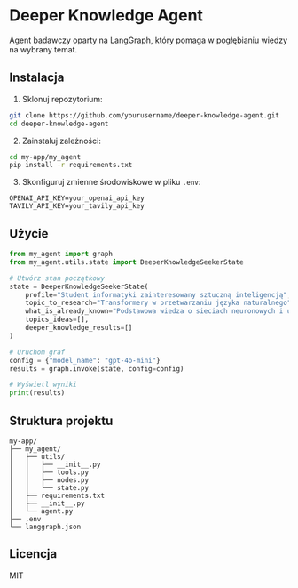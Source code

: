 # Deeper Knowledge Agent

Agent badawczy oparty na LangGraph, który pomaga w pogłębianiu wiedzy na wybrany temat.

## Instalacja

1. Sklonuj repozytorium:
```bash
git clone https://github.com/yourusername/deeper-knowledge-agent.git
cd deeper-knowledge-agent
```

2. Zainstaluj zależności:
```bash
cd my-app/my_agent
pip install -r requirements.txt
```

3. Skonfiguruj zmienne środowiskowe w pliku `.env`:
```
OPENAI_API_KEY=your_openai_api_key
TAVILY_API_KEY=your_tavily_api_key
```

## Użycie

```python
from my_agent import graph
from my_agent.utils.state import DeeperKnowledgeSeekerState

# Utwórz stan początkowy
state = DeeperKnowledgeSeekerState(
    profile="Student informatyki zainteresowany sztuczną inteligencją",
    topic_to_research="Transformery w przetwarzaniu języka naturalnego",
    what_is_already_known="Podstawowa wiedza o sieciach neuronowych i uczeniu maszynowym",
    topics_ideas=[],
    deeper_knowledge_results=[]
)

# Uruchom graf
config = {"model_name": "gpt-4o-mini"}
results = graph.invoke(state, config=config)

# Wyświetl wyniki
print(results)
```

## Struktura projektu

```
my-app/
├── my_agent/
│   ├── utils/
│   │   ├── __init__.py
│   │   ├── tools.py
│   │   ├── nodes.py
│   │   └── state.py
│   ├── requirements.txt
│   ├── __init__.py
│   └── agent.py
├── .env
└── langgraph.json
```

## Licencja

MIT
